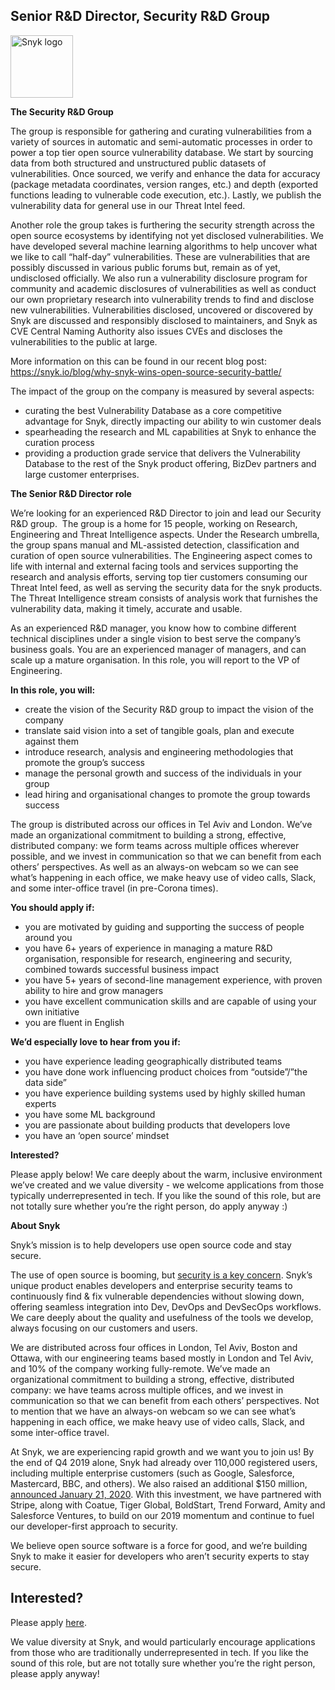 Senior R&D Director, Security R&D Group
---

<img src="https://res.cloudinary.com/snyk/image/upload/v1537345894/press-kit/brand/logo-black.png" width="100" alt="Snyk logo" />

<p><strong>The Security R&amp;D Group</strong></p>
<p><span style="font-weight: 400;">The group is responsible for gathering and curating vulnerabilities from a variety of sources in automatic and semi-automatic processes in order to power a top tier open source vulnerability database. We start by sourcing data from both structured and unstructured public datasets of vulnerabilities. Once sourced, we verify and enhance the data for accuracy (package metadata coordinates, version ranges, etc.) and depth (exported functions leading to vulnerable code execution, etc.). Lastly, we publish the vulnerability data for general use in our Threat Intel feed.</span></p>
<p><span style="font-weight: 400;">Another role the group takes is furthering the security strength across the open source ecosystems by identifying not yet disclosed vulnerabilities. We have developed several machine learning algorithms to help uncover what we like to call “half-day” vulnerabilities. These are vulnerabilities that are possibly discussed in various public forums but, remain as of yet, undisclosed officially. We also run a vulnerability disclosure program for community and academic disclosures of vulnerabilities as well as conduct our own proprietary research into vulnerability trends to find and disclose new vulnerabilities. Vulnerabilities disclosed, uncovered or discovered by Snyk are discussed and responsibly disclosed to maintainers, and Snyk as CVE Central Naming Authority also issues CVEs and discloses the vulnerabilities to the public at large.</span></p>
<p><span style="font-weight: 400;">More information on this can be found in our recent blog post: </span><a href="https://snyk.io/blog/why-snyk-wins-open-source-security-battle/"><span style="font-weight: 400;">https://snyk.io/blog/why-snyk-wins-open-source-security-battle/</span></a></p>
<p><span style="font-weight: 400;">The impact of the group on the company is measured by several aspects:</span></p>
<ul>
<li style="font-weight: 400;"><span style="font-weight: 400;">curating the best Vulnerability Database as a core competitive advantage for Snyk, directly impacting our ability to win customer deals</span></li>
<li style="font-weight: 400;"><span style="font-weight: 400;">spearheading the research and ML capabilities at Snyk to enhance the curation process</span></li>
<li style="font-weight: 400;"><span style="font-weight: 400;">providing a production grade service that delivers the Vulnerability Database to the rest of the Snyk product offering, BizDev partners and large customer enterprises.</span></li>
</ul>
<p><strong>The Senior R&amp;D Director role</strong></p>
<p><span style="font-weight: 400;">We’re looking for an experienced R&amp;D Director to join and lead our Security R&amp;D group.  The group is a home for 15 people, working on Research, Engineering and Threat Intelligence aspects. Under the Research umbrella, the group spans manual and ML-assisted detection, classification and curation of open source vulnerabilities. The Engineering aspect comes to life with internal and external facing tools and services supporting the research and analysis efforts, serving top tier customers consuming our Threat Intel feed, as well as serving the security data for the snyk products. The Threat Intelligence stream consists of analysis work that furnishes the vulnerability data, making it timely, accurate and usable.</span></p>
<p><span style="font-weight: 400;">As an experienced R&amp;D manager, you know how to combine different technical disciplines under a single vision to best serve the company’s business goals. You are an experienced manager of managers, and can scale up a mature organisation. In this role, </span><span style="font-weight: 400;">you will report to the VP of Engineering.</span></p>
<p><strong>In this role, you will:</strong></p>
<ul>
<li style="font-weight: 400;"><span style="font-weight: 400;">create the vision of the Security R&amp;D group to impact the vision of the company</span></li>
<li style="font-weight: 400;"><span style="font-weight: 400;">translate said vision into a set of tangible goals, plan and execute against them</span></li>
<li style="font-weight: 400;"><span style="font-weight: 400;">introduce research, analysis and engineering methodologies that promote the group’s success</span></li>
<li style="font-weight: 400;"><span style="font-weight: 400;">manage the personal growth and success of the individuals in your group</span></li>
<li style="font-weight: 400;"><span style="font-weight: 400;">lead hiring and organisational changes to promote the group towards success</span></li>
</ul>
<p><span style="font-weight: 400;">The group is distributed across our offices in Tel Aviv and London. We’ve made an organizational commitment to building a strong, effective, distributed company: we form teams across multiple offices wherever possible, and we invest in communication so that we can benefit from each others’ perspectives. As well as an always-on webcam so we can see what’s happening in each office, we make heavy use of video calls, Slack, and some inter-office travel (in pre-Corona times).</span></p>
<p><strong>You should apply if:</strong></p>
<ul>
<li style="font-weight: 400;"><span style="font-weight: 400;">you are motivated by guiding and supporting the success of people around you</span></li>
<li style="font-weight: 400;"><span style="font-weight: 400;">you have 6+ years of experience in managing a mature R&amp;D organisation, responsible for research, engineering and security, combined towards successful business impact</span></li>
<li style="font-weight: 400;"><span style="font-weight: 400;">you have 5+ years of second-line management experience, with proven ability to hire and grow managers</span></li>
<li style="font-weight: 400;"><span style="font-weight: 400;">you have excellent communication skills and are capable of using your own initiative</span></li>
<li style="font-weight: 400;"><span style="font-weight: 400;">you are fluent in English</span></li>
</ul>
<p><strong>We’d especially love to hear from you if:</strong></p>
<ul>
<li style="font-weight: 400;"><span style="font-weight: 400;">you have experience leading geographically distributed teams</span></li>
<li style="font-weight: 400;"><span style="font-weight: 400;">you have done work influencing product choices from “outside”/”the data side”</span></li>
<li style="font-weight: 400;"><span style="font-weight: 400;">you have experience building systems used by highly skilled human experts</span></li>
<li style="font-weight: 400;"><span style="font-weight: 400;">you have some ML background</span></li>
<li style="font-weight: 400;"><span style="font-weight: 400;">you are passionate about building products that developers love</span></li>
<li style="font-weight: 400;"><span style="font-weight: 400;">you have an ‘open source’ mindset</span></li>
</ul>
<p><strong>Interested?</strong></p>
<p><span style="font-weight: 400;">Please apply below! We care deeply about the warm, inclusive environment we’ve created and we value diversity - we welcome applications from those typically underrepresented in tech. If you like the sound of this role, but are not totally sure whether you’re the right person, do apply anyway :)</span></p>
<p><strong>About Snyk</strong></p>
<p><span style="font-weight: 400;">Snyk’s mission is to help developers use open source code and stay secure. </span></p>
<p><span style="font-weight: 400;">The use of open source is booming, but </span><a href="https://snyk.io/blog/devsecops-insights-2020/"><span style="font-weight: 400;">security is a key concern</span></a><span style="font-weight: 400;">. Snyk’s unique product enables developers and enterprise security teams to continuously find &amp; fix vulnerable dependencies without slowing down, offering seamless integration into Dev, DevOps and DevSecOps workflows. We care deeply about the quality and usefulness of the tools we develop, always focusing on our customers and users. </span></p>
<p><span style="font-weight: 400;">We are distributed across four offices in London, Tel Aviv, Boston and Ottawa, with our engineering teams based mostly in London and Tel Aviv, and 10% of the company working fully-remote. We’ve made an organizational commitment to building a strong, effective, distributed company: we have teams across multiple offices, and we invest in communication so that we can benefit from each others’ perspectives. Not to mention that we have an always-on webcam so we can see what’s happening in each office, we make heavy use of video calls, Slack, and some inter-office travel.</span></p>
<p><span style="font-weight: 400;">At Snyk, we are experiencing rapid growth and we want you to join us! By the end of Q4 2019 alone, Snyk had already over 110,000 registered users, including multiple enterprise customers (such as Google, Salesforce, Mastercard, BBC, and others). We also raised an additional $150 million, </span><a href="https://snyk.io/blog/snyk-closes-150m/"><span style="font-weight: 400;">announced January 21, 2020</span></a><span style="font-weight: 400;">. With this investment, we have partnered with Stripe, along with Coatue, Tiger Global, BoldStart, Trend Forward, Amity and Salesforce Ventures, to build on our 2019 momentum and continue to fuel our developer-first approach to security. </span></p>
<p><span style="font-weight: 400;">We believe open source software is a force for good, and we’re building Snyk to make it easier for developers who aren’t security experts to stay secure.</span></p>

Interested?
---

Please apply [here](https://boards.greenhouse.io/snyk/jobs/4755594002#app).

We value diversity at Snyk, and would particularly encourage applications from those who are traditionally underrepresented in tech.
If you like the sound of this role, but are not totally sure whether you’re the right person, please apply anyway!
